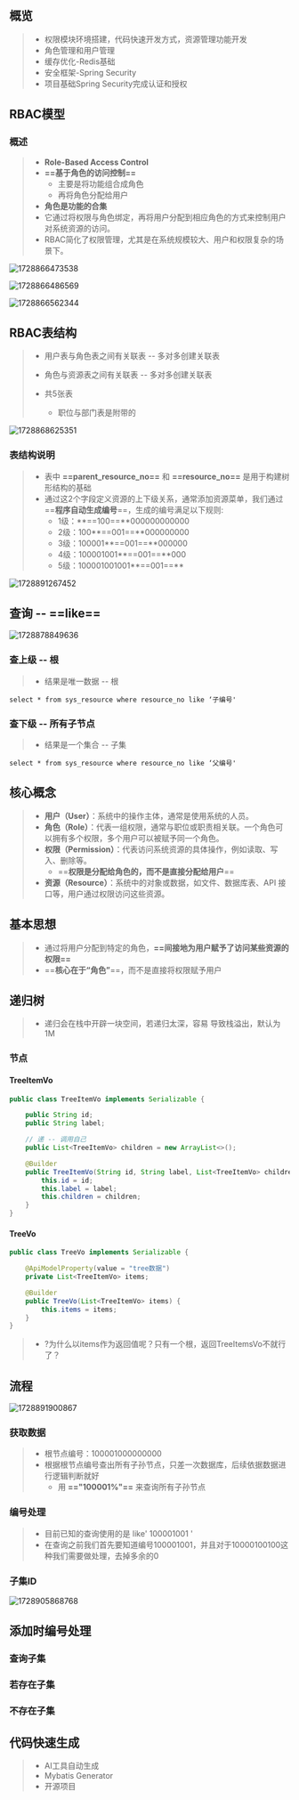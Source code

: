 ## 概览

> - 权限模块环境搭建，代码快速开发方式，资源管理功能开发
> - 角色管理和用户管理
> - 缓存优化-Redis基础
> - 安全框架-Spring Security
> - 项目基础Spring Security完成认证和授权



## RBAC模型

### 概述

> - **Role-Based Access Control**
> - **==基于角色的访问控制==**
>   - 主要是将功能组合成角色
>   - 再将角色分配给用户
> - **角色是功能的合集**
> - 它通过将权限与角色绑定，再将用户分配到相应角色的方式来控制用户对系统资源的访问。
> - RBAC简化了权限管理，尤其是在系统规模较大、用户和权限复杂的场景下。

![1728866473538](RBAC.assets/1728866473538.png)

![1728866486569](RBAC.assets/1728866486569.png)

![1728866562344](RBAC.assets/1728866562344.png)



## RBAC表结构

> - 用户表与角色表之间有关联表  --  多对多创建关联表
>
> - 角色与资源表之间有关联表 --  多对多创建关联表
> - 共5张表
>   - 职位与部门表是附带的

![1728868625351](RBAC.assets/1728868625351.png)



### 表结构说明

> - 表中  **==parent_resource_no==**  和  **==resource_no==**  是用于构建树形结构的基础
> - 通过这2个字段定义资源的上下级关系，通常添加资源菜单，我们通过 ==**程序自动生成编号**==，生成的编号满足以下规则:
>   - 1级：**==100==**000000000000
>   - 2级：100**==001==**000000000
>   - 3级：100001**==001==**000000
>   - 4级：100001001**==001==**000
>   - 5级：100001001001**==001==**



![1728891267452](RBAC.assets/1728891267452.png)



## 查询 -- **==like==**

![1728878849636](RBAC.assets/1728878849636.png)

### 查上级 -- 根

> - 结果是唯一数据 -- 根

```mysql
select * from sys_resource where resource_no like ‘子编号'
```

### 查下级 -- 所有子节点

> - 结果是一个集合 -- 子集

```mysql
select * from sys_resource where resource_no like ‘父编号'
```



## 核心概念

> - **用户（User）**：系统中的操作主体，通常是使用系统的人员。
> - **角色（Role）**：代表一组权限，通常与职位或职责相关联。一个角色可以拥有多个权限，多个用户可以被赋予同一个角色。
> - **权限（Permission）**：代表访问系统资源的具体操作，例如读取、写入、删除等。
>   - ==**权限是分配给角色的，而不是直接分配给用户**==
> - **资源（Resource）**：系统中的对象或数据，如文件、数据库表、API 接口等，用户通过权限访问这些资源。



## 基本思想

> - 通过将用户分配到特定的角色，**==间接地为用户赋予了访问某些资源的权限==**
> - ==**核心在于“角色”**==，而不是直接将权限赋予用户



## 递归树

> - 递归会在栈中开辟一块空间，若递归太深，容易 导致栈溢出，默认为1M

### 节点

#### TreeItemVo

```java
public class TreeItemVo implements Serializable {

    public String id;   
    public String label;

    // 递 -- 调用自己
    public List<TreeItemVo> children = new ArrayList<>();

    @Builder
    public TreeItemVo(String id, String label, List<TreeItemVo> children) {
        this.id = id;
        this.label = label;
        this.children = children;
    }
}
```

#### TreeVo

```java
public class TreeVo implements Serializable {

	@ApiModelProperty(value = "tree数据")
	private List<TreeItemVo> items;

	@Builder
	public TreeVo(List<TreeItemVo> items) {
		this.items = items;
	}
}
```



> - ?为什么以items作为返回值呢？只有一个根，返回TreeItemsVo不就行了？

## 流程

![1728891900867](RBAC.assets/1728891900867.png)

### 获取数据

> - 根节点编号：100001000000000
> - 根据根节点编号查出所有子孙节点，只差一次数据库，后续依据数据进行逻辑判断就好
>   - 用  **=="100001%"==**  来查询所有子孙节点







### 编号处理 

> - 目前已知的查询使用的是 like' 100001001 '
> - 在查询之前我们首先要知道编号100001001，并且对于10000100100这种我们需要做处理，去掉多余的0



### 子集ID

![1728905868768](RBAC.assets/1728905868768.png)



## 添加时编号处理

### 查询子集



### 若存在子集



### 不存在子集





## 代码快速生成 

> - AI工具自动生成
> - Mybatis Generator
> - 开源项目





























